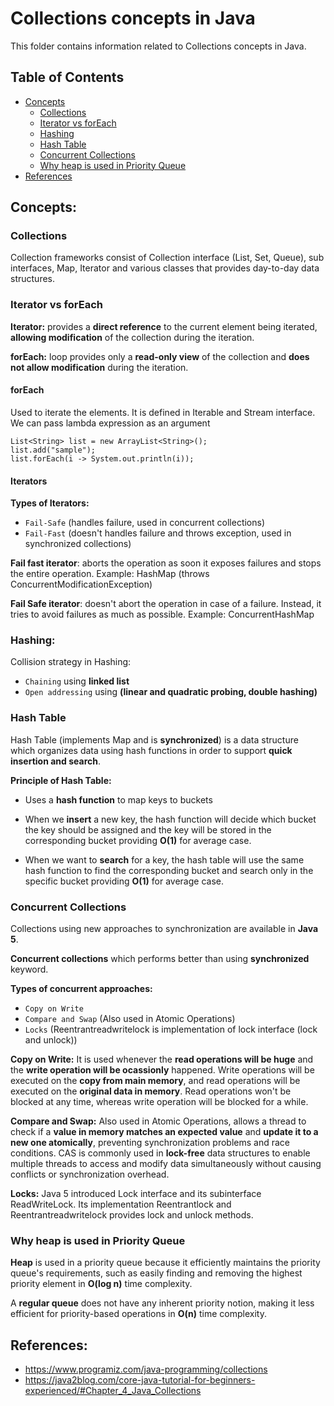 # Collections concepts in Java

This folder contains information related to Collections concepts in Java.

## Table of Contents
- [Concepts](#concepts)
    - [Collections](#collections)
    - [Iterator vs forEach](#iterator-vs-foreach)
    - [Hashing](#hashing)
    - [Hash Table](#hash-table)
    - [Concurrent Collections](#concurrent-collections)
    - [Why heap is used in Priority Queue](#why-heap-is-used-in-priority-queue)
- [References](#references)

## Concepts:
### Collections

Collection frameworks consist of Collection interface (List, Set, Queue), sub interfaces, Map, Iterator and various classes that provides day-to-day data structures.

### Iterator vs forEach

**Iterator:** provides a **direct reference** to the current element being iterated, **allowing modification** of the collection during the iteration. 

**forEach:** loop provides only a **read-only view** of the collection and **does not allow modification** during the iteration.

#### forEach

Used to iterate the elements. It is defined in Iterable and Stream interface. We can pass lambda expression as an argument

```
List<String> list = new ArrayList<String>();  
list.add("sample");   
list.forEach(i -> System.out.println(i));  
```

#### Iterators

**Types of Iterators:**

  * `Fail-Safe` (handles failure, used in concurrent collections)
  * `Fail-Fast` (doesn't handles failure and throws exception, used in synchronized collections)
  
**Fail fast iterator**: aborts the operation as soon it exposes failures and stops the entire operation. Example: HashMap (throws ConcurrentModificationException)

**Fail Safe iterator**: doesn't abort the operation in case of a failure. Instead, it tries to avoid failures as much as possible. Example: ConcurrentHashMap

### Hashing:

Collision strategy in Hashing:

- `Chaining` using **linked list**
- `Open addressing` using **(linear and quadratic probing, double hashing)**

### Hash Table

Hash Table (implements Map and is **synchronized**) is a data structure which organizes data using hash functions in order to support **quick insertion and search**.

**Principle of Hash Table:**

  * Uses a **hash function** to map keys to buckets
  
  * When we **insert** a new key, the hash function will decide which bucket the key should be assigned and  the key will be stored in the corresponding bucket providing **O(1)** for average case.
  
  * When we want to **search** for a key, the hash table will use the same hash function to find the corresponding bucket and search only in the specific bucket providing **O(1)** for average case.

### Concurrent Collections

Collections using new approaches to synchronization are available in **Java 5**. 

**Concurrent collections** which performs better than using **synchronized** keyword.

**Types of concurrent approaches:**
  * `Copy on Write`
  * `Compare and Swap` (Also used in Atomic Operations)
  * `Locks` (Reentrantreadwritelock is implementation of lock interface (lock and unlock))

**Copy on Write:** It is used whenever the **read operations will be huge** and the **write operation will be ocassionly** happened. Write operations will be executed on the **copy from main memory**, and read operations will be executed on the **original data in memory**. Read operations won't be blocked at any time, whereas write operation will be blocked for a while.

**Compare and Swap:** Also used in Atomic Operations, allows a thread to check if a **value in memory matches an expected value** and **update it to a new one atomically**, preventing synchronization problems and race conditions. CAS is commonly used in **lock-free** data structures to enable multiple threads to access and modify data simultaneously without causing conflicts or synchronization overhead.

**Locks:** Java 5 introduced Lock interface and its subinterface ReadWriteLock. Its implementation Reentrantlock and Reentrantreadwritelock provides lock and unlock methods.

### Why heap is used in Priority Queue

**Heap** is used in a priority queue because it efficiently maintains the priority queue's requirements, such as easily finding and removing the highest priority element in **O(log n)** time complexity. 

A **regular queue** does not have any inherent priority notion, making it less efficient for priority-based operations in **O(n)** time complexity.

## References:

  * https://www.programiz.com/java-programming/collections
  * https://java2blog.com/core-java-tutorial-for-beginners-experienced/#Chapter_4_Java_Collections
  
